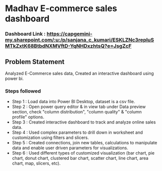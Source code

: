 # Madhav E-commerce sales dashboard

### Dashboard Link : https://capgemini-my.sharepoint.com/:u:/p/sanjana_c_kumari/ESKLZNc3repIuSMTkZxtK68BtbdNXMVftD-YqNHDxzhtsQ?e=JsgZcF

## Problem Statement

Analyzed E-Commerce sales data, Created an interactive dashboard using power bi.


### Steps followed 

- Step 1 : Load data into Power BI Desktop, dataset is a csv file.
- Step 2 : Open power query editor & in view tab under Data preview section, check "column distribution", "column quality" & "column profile" options.
- Step 3 : Created interactive dashboard to track and analyze online sales data.
- Step 4 : Used complex parameters to drill down in worksheet and customization using filters and slicers.
- Step 5 : Created connections, join new tables, calculations to manipulate data and enable user driven parameters for visualizations.
- Step 6 : Used different types of customized visualization (bar chart, pie chart, donut chart, clustered bar chart, scatter chart, line chart, area chart, map, slicers, etc).
